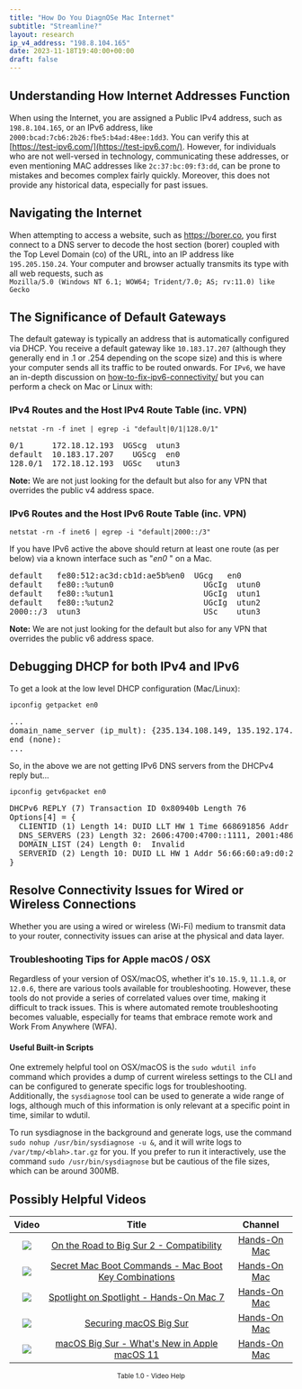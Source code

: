 ```yaml
---
title: "How Do You DiagnOSe Mac Internet"
subtitle: "Streamline?"
layout: research
ip_v4_address: "198.8.104.165"
date: 2023-11-18T19:40:00+00:00
draft: false
---
```


## Understanding How Internet Addresses Function

When using the Internet, you are assigned a Public IPv4 address, such as ```198.8.104.165```, or an IPv6 address, like ```2000:bcad:7cb6:2b26:fbe5:b4ad:48ee:1dd3```. You can verify this at [https://test-ipv6.com/](https://test-ipv6.com/). However, for individuals who are not well-versed in technology, communicating these addresses, or even mentioning MAC addresses like ```2c:37:bc:09:f3:dd```, can be prone to mistakes and becomes complex fairly quickly. Moreover, this does not provide any historical data, especially for past issues.
## Navigating the Internet
When attempting to access a website, such as https://borer.co, you first connect to a DNS server to decode the host section (borer) coupled with the Top Level Domain (co) of the URL, into an IP address like ```195.205.150.24```. Your computer and browser actually transmits its type with all web requests, such as <br>```Mozilla/5.0 (Windows NT 6.1; WOW64; Trident/7.0; AS; rv:11.0) like Gecko```
## The Significance of Default Gateways
The default gateway is typically an address that is automatically configured via DHCP. You receive a default gateway like ```10.183.17.207``` (although they generally end in .1 or .254 depending on the scope size) and this is where your computer sends all its traffic to be routed onwards. For ```IPv6```, we have an in-depth discussion on [how-to-fix-ipv6-connectivity/](/blog/how-to-fix-ipv6-connectivity/) but you can perform a check on Mac or Linux with:
<br>
### IPv4 Routes and the Host IPv4 Route Table (inc. VPN)
```netstat -rn -f inet | egrep -i "default|0/1|128.0/1"```

<pre>
0/1      172.18.12.193  UGScg  utun3
default  10.183.17.207    UGScg  en0
128.0/1  172.18.12.193  UGSc   utun3</pre>

**Note:** We are not just looking for the default but also for any VPN that overrides the public v4 address space.

### IPv6 Routes and the Host IPv6 Route Table (inc. VPN)
```netstat -rn -f inet6 | egrep -i "default|2000::/3"```

If you have IPv6 active the above should return at least one route (as per below) via a known interface such as "_en0_ " on a Mac. 

<pre>
default   fe80:512:ac3d:cb1d:ae5b%en0  UGcg   en0
default   fe80::%utun0                   UGcIg  utun0
default   fe80::%utun1                   UGcIg  utun1
default   fe80::%utun2                   UGcIg  utun2
2000::/3  utun3                          USc    utun3</pre>

**Note:** We are not just looking for the default but also for any VPN that overrides the public v6 address space.
<br>

## Debugging DHCP for both IPv4 and IPv6

To get a look at the low level DHCP configuration (Mac/Linux): 

```ipconfig getpacket en0```

<pre>
...
domain_name_server (ip_mult): {235.134.108.149, 135.192.174.222}
end (none):
...</pre>

So, in the above we are not getting IPv6 DNS servers from the DHCPv4 reply but...

```ipconfig getv6packet en0```

<pre>
DHCPv6 REPLY (7) Transaction ID 0x80940b Length 76
Options[4] = {
  CLIENTID (1) Length 14: DUID LLT HW 1 Time 668691856 Addr 2c:37:bc:09:f3:dd
  DNS_SERVERS (23) Length 32: 2606:4700:4700::1111, 2001:4860:4860::8844
  DOMAIN_LIST (24) Length 0:  Invalid
  SERVERID (2) Length 10: DUID LL HW 1 Addr 56:66:60:a9:d0:25
}</pre>




## Resolve Connectivity Issues for Wired or Wireless Connections
Whether you are using a wired or wireless (Wi-Fi) medium to transmit data to your router, connectivity issues can arise at the physical and data layer.
### Troubleshooting Tips for Apple macOS / OSX
Regardless of your version of OSX/macOS, whether it's ```10.15.9```, ```11.1.8```, or ```12.0.6```, there are various tools available for troubleshooting. However, these tools do not provide a series of correlated values over time, making it difficult to track issues. This is where automated remote troubleshooting becomes valuable, especially for teams that embrace remote work and Work From Anywhere (WFA).
#### Useful Built-in Scripts
One extremely helpful tool on OSX/macOS is the ```sudo wdutil info``` command which provides a dump of current wireless settings to the CLI and can be configured to generate specific logs for troubleshooting. Additionally, the ```sysdiagnose``` tool can be used to generate a wide range of logs, although much of this information is only relevant at a specific point in time, similar to wdutil.

To run sysdiagnose in the background and generate logs, use the command ```sudo nohup /usr/bin/sysdiagnose -u &```, and it will write logs to ```/var/tmp/<blah>.tar.gz``` for you. If you prefer to run it interactively, use the command ```sudo /usr/bin/sysdiagnose``` but be cautious of the file sizes, which can be around 300MB.
## Possibly Helpful Videos

<link href="/plugins/lity/css/lity.min.css" rel="stylesheet">
<script src="/plugins/lity/js/lity.min.js"></script>
<div class="table1-start"></div>

|Video | Title | Channel |
| :---: | :---: | :---: |
|<a href="https://www.youtube.com/watch?v=HEbK-Tignuc" data-lity><img src="https://i.ytimg.com/vi/HEbK-Tignuc/default.jpg" class="img-fluid"></a>|<a href="https://www.youtube.com/watch?v=HEbK-Tignuc" data-lity>On the Road to Big Sur 2 - Compatibility</a>|<a target="_blank" href="https://www.youtube.com/channel/UCg43DP8MdHVcl4rFK_delBg" >Hands-On Mac</a>|
|<a href="https://www.youtube.com/watch?v=VwNYWAxHCgM" data-lity><img src="https://i.ytimg.com/vi/VwNYWAxHCgM/default.jpg" class="img-fluid"></a>|<a href="https://www.youtube.com/watch?v=VwNYWAxHCgM" data-lity>Secret Mac Boot Commands - Mac Boot Key Combinations</a>|<a target="_blank" href="https://www.youtube.com/channel/UCg43DP8MdHVcl4rFK_delBg" >Hands-On Mac</a>|
|<a href="https://www.youtube.com/watch?v=RslZ4W1EPqk" data-lity><img src="https://i.ytimg.com/vi/RslZ4W1EPqk/default.jpg" class="img-fluid"></a>|<a href="https://www.youtube.com/watch?v=RslZ4W1EPqk" data-lity>Spotlight on Spotlight - Hands-On Mac 7</a>|<a target="_blank" href="https://www.youtube.com/channel/UCg43DP8MdHVcl4rFK_delBg" >Hands-On Mac</a>|
|<a href="https://www.youtube.com/watch?v=7KdhJimuhNw" data-lity><img src="https://i.ytimg.com/vi/7KdhJimuhNw/default.jpg" class="img-fluid"></a>|<a href="https://www.youtube.com/watch?v=7KdhJimuhNw" data-lity>Securing macOS Big Sur</a>|<a target="_blank" href="https://www.youtube.com/channel/UCg43DP8MdHVcl4rFK_delBg" >Hands-On Mac</a>|
|<a href="https://www.youtube.com/watch?v=JMKi6o9kaZI" data-lity><img src="https://i.ytimg.com/vi/JMKi6o9kaZI/default.jpg" class="img-fluid"></a>|<a href="https://www.youtube.com/watch?v=JMKi6o9kaZI" data-lity>macOS Big Sur - What&#39;s New in Apple macOS 11</a>|<a target="_blank" href="https://www.youtube.com/channel/UCg43DP8MdHVcl4rFK_delBg" >Hands-On Mac</a>|

<center><small>Table 1.0 - Video Help</small></center>
 <br>
<div class="table1-end"></div>
<script type="text/javascript">
(function() {
    $('div.table1-start').nextUntil('div.table1-end', 'table').addClass('table thead-dark table-striped table-responsive rounded').attr('id', 't1');
    $('#t1').find('thead').addClass('thead-dark');
})();
</script>
